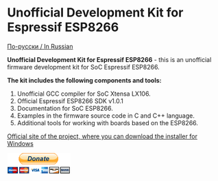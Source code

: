 Unofficial Development Kit for Espressif ESP8266
================================================

[По-русски / In Russian](README.ru.md)

<b>Unofficial Development Kit for Espressif ESP8266</b> - this is an unofficial firmware development kit for SoC Espressif ESP8266.<br>

<b>The kit includes the following components and tools:</b><br>

1. Unofficial GCC compiler for SoC Xtensa LX106.<br>
2. Official Espressif ESP8266 SDK v1.0.1<br>
3. Documentation for SoC ESP8266.<br>
4. Examples in the firmware source code in C and С++ language.<br>
5. Additional tools for working with boards based on the ESP8266.<br>

<a href="http://programs74.ru/udkew-en.html">Official site of the project, where you can download the installer for Windows</a>

<a href="https://www.paypal.com/cgi-bin/webscr?cmd=_s-xclick&hosted_button_id=KEZT6SQ9FRRFE"><img height="47" width="147" src="donate-en.bmp" alt="Donate" title="Donate"></a>
